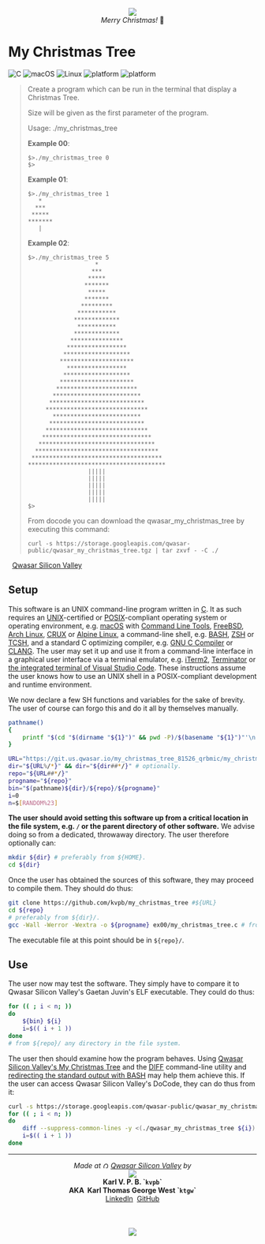 <!-- Let the good times roll, baby! -->

<p align="center"><img src="https://rawcdn.githack.com/kvpb/my_christmas_tree/50032b04850b9feea777e44877bbfe759c55fef9/img.gif"><br>
<i>Merry Christmas!</i> &#x1F384;</p>

# My Christmas Tree

![C](https://img.shields.io/badge/-C-1B75B3?style=flat&logo=c&logoColor=a8b9cc) ![macOS](https://img.shields.io/badge/-macOS-FFF?style=flat&logo=apple&logoColor=A7A9AC) ![Linux](https://img.shields.io/badge/-Linux-0094FF?style=flat&logo=linux&logoColor=003778) ![platform](https://gistcdn.githack.com/kvpb/ed57eb3a03f2b5338fbede97e7cf296b/raw/ea6556bb04f592433023533ddbd931cc7d23e92b/apple-F6F6F6D5E1ED1E72F21AD5FD-madeona-1AD5FD1E72F2-mac-F6F6F6D5E1ED.svg) ![platform](https://gistcdn.githack.com/kvpb/ed57eb3a03f2b5338fbede97e7cf296b/raw/ea6556bb04f592433023533ddbd931cc7d23e92b/ubuntu-F6F6F6D5E1ED1E72F21AD5FD-madeona-1AD5FD1E72F2-linuxbox-F6F6F6D5E1ED.svg)

> Create a program which can be run in the terminal that display a Christmas Tree.
>
> Size will be given as the first parameter of the program.
>
> Usage: ./my_christmas_tree <size></size>
>
> **Example 00**:
> ```
> $>./my_christmas_tree 0
> $>
> ```
>
> **Example 01**:
> ```
> $>./my_christmas_tree 1
>    *
>   ***
>  *****
> ******* 
>    |
> 
> ```
>
> **Example 02**:
> ```
> $>./my_christmas_tree 5
>                    *
>                   ***
>                  *****
>                 *******
>                  *****
>                 *******
>                *********
>               ***********
>              *************
>               ***********
>              *************
>             ***************
>            *****************
>           *******************
>          *********************
>            *****************
>           *******************
>          *********************
>         ***********************
>        *************************
>       ***************************
>      *****************************
>        *************************
>       ***************************
>      *****************************
>     *******************************
>    *********************************
>   ***********************************
>  *************************************
> ***************************************
>                  |||||
>                  |||||
>                  |||||
>                  |||||
>                  |||||
> $>
> ```
>
> From docode you can download the qwasar_my_christmas_tree by executing this command:
>
> ```
> curl -s https://storage.googleapis.com/qwasar-public/qwasar_my_christmas_tree.tgz | tar zxvf - -C ./
> ```

&nbsp;&nbsp;[Qwasar Silicon Valley](https://upskill.us.qwasar.io/projects/my_christmas_tree)

<!--1.	Enter the following commands in a command-line interface.-->

## Setup

This software is an UNIX command-line program written in [C](https://www.open-std.org/jtc1/sc22/wg14/). It as such requires an [UNIX](http://opengroup.org/unix)-certified or [POSIX](http://get.posixcertified.ieee.org/)-compliant operating system or operating environment, e.g. [macOS](https://www.apple.com/macos) with [Command Line Tools](https://developer.apple.com/library/archive/technotes/tn2339/_index.html), [FreeBSD](https://www.freebsd.org/), [Arch Linux](https://archlinux.org/), [CRUX](https://crux.nu/) or [Alpine Linux](https://alpinelinux.org/), a command-line shell, e.g. [BASH](https://www.gnu.org/software/bash/), [ZSH](https://www.zsh.org/) or [TCSH](https://www.tcsh.org/), and a standard C optimizing compiler, e.g. [GNU C Compiler](https://gcc.gnu.org/) or [CLANG](https://clang.llvm.org/). The user may set it up and use it from a command-line interface in a graphical user interface via a terminal emulator, e.g. [iTerm2](https://iterm2.com), [Terminator](https://gnome-terminator.org) or [the integrated terminal of Visual Studio Code](https://code.visualstudio.com/docs/editor/integrated-terminal). These instructions assume the user knows how to use an UNIX shell<!-- such as [BASH](https://www.gnu.org/software/bash/) or [ZSH](https://www.zsh.org/)--> in a POSIX-compliant development and runtime environment<!-- like [macOS](https://www.apple.com/macos/) or [a Linux-based operating system](https://www.linux.org/pages/download/)-->.

We now declare a few SH functions and variables for the sake of brevity. The user of course can forgo this and do it all by themselves manually.

```sh
pathname()
{
	printf "$(cd "$(dirname "${1}")" && pwd -P)/$(basename "${1}")"'\n'
}

URL="https://git.us.qwasar.io/my_christmas_tree_81526_qrbmic/my_christmas_tree"
dir="${URL%/*}" && dir="${dir##*/}" # optionally.
repo="${URL##*/}"
progname="${repo}"
bin="$(pathname)${dir}/${repo}/${progname}"
i=0
n=$[RANDOM%23]
```

**The user should avoid setting this software up from a critical location in the file system, e.g. `/` or the parent directory of other software.** We advise doing so from a dedicated, throwaway directory. The user therefore optionally can:

```sh
mkdir ${dir} # preferably from ${HOME}.
cd ${dir}
```

Once the user has obtained the sources of this software, they may proceed to compile them. They should do thus:

```sh
git clone https://github.com/kvpb/my_christmas_tree #${URL}
cd ${repo}
# preferably from ${dir}/.
gcc -Wall -Werror -Wextra -o ${progname} ex00/my_christmas_tree.c # from ${repo}/.
```

The executable file at this point should be in `${repo}/`. <!--The user should be able to run it tel quel.-->

<!--2.	Then test it--- just compare its behavior to the requirements of the subject:-->

## Use

The user now may test the software. They simply have to compare it to Qwasar Silicon Valley's Gaetan Juvin's ELF executable. They could do thus:

```sh
for (( ; i < n; ))
do
	${bin} ${i}
	i=$(( i + 1 ))
done
# from ${repo}/ any directory in the file system.
```

The user then should examine how the program behaves. Using [Qwasar Silicon Valley's My Christmas Tree](https://upskill.us.qwasar.io/projects/my_christmas_tree) and the [DIFF](https://www.freebsd.org/cgi/man.cgi?diff) command-line utility and [redirecting the standard output with BASH](https://www.gnu.org/software/bash/manual/html_node/Redirections.html) may help them achieve this. If the user can access Qwasar Silicon Valley's DoCode, they can do thus from it:

```sh
curl -s https://storage.googleapis.com/qwasar-public/qwasar_my_christmas_tree.tgz | tar zxvf - -C ./ # from the landing directory on DoCode.
for (( ; i < n; ))
do
	diff --suppress-common-lines -y <(./qwasar_my_christmas_tree ${i}) <(./my_christmas_tree ${i})
	i=$(( i + 1 ))
done
```

***

<p align="center"><i>Made at <img alt="Qwasar Silicon Valley Logo" src="https://storage.googleapis.com/qwasar-public/qwasar-logo_50x50.png" width="12px"> <a href="https://qwasar.io">Qwasar Silicon Valley</a> by</i><br>
<a href="http://kvpb.co"><img src="https://gistcdn.githack.com/kvpb/c80594e9079e857c55c36dec49a1a2d7/raw/eec54d5821dc092ad910635141c4e4feebf07565/kvpbssymbol.svg"></a><br>
<b>Karl V. P. B. `<code>kvpb</code>`<br>AKA&nbsp;&nbsp;Karl <!--&lsquo;T.G.&rsquo;--> Thomas George <!--<span style="font-variant: small-caps;">-->West<!--</span>--> `<code>ktgw</code>`</b><br>
<a href="https://www.linkedin.com/in/karlbertin">LinkedIn</a>&nbsp;&nbsp;<a href="https://github.com/kvpb">GitHub</a><br>
<br>
<br>
<br>
<img src="https://gistcdn.githack.com/kvpb/f5f75716dd024cc48f8dc28176c0b642/raw/e5344bebf926b378faeb208724ae97f4e06639ca/kvpbsesrbrating.svg"></p>
